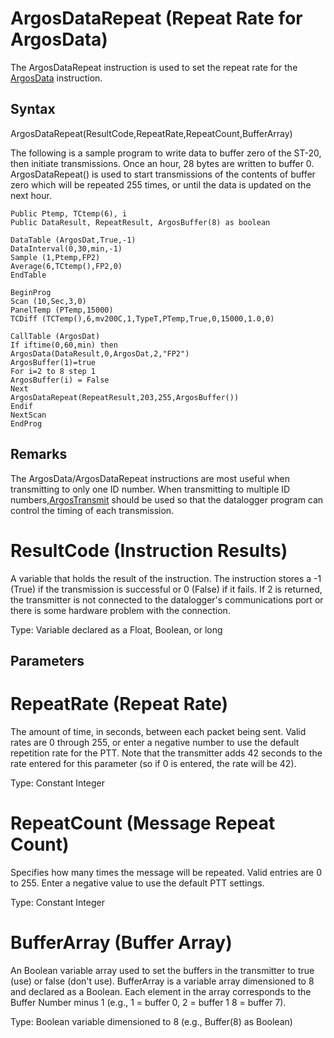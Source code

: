 # ArgosDataRepeat (Repeat Rate for ArgosData)

The ArgosDataRepeat instruction is used to set the repeat rate for the [ArgosData](argosdata.md) instruction.

## Syntax

ArgosDataRepeat(ResultCode,RepeatRate,RepeatCount,BufferArray)

The following is a sample program to write data to buffer zero of the ST-20, then initiate transmissions. Once an hour, 28 bytes are written to buffer 0. ArgosDataRepeat() is used to start transmissions of the contents of buffer zero which will be repeated 255 times, or until the data is updated on the next hour.

```
Public Ptemp, TCtemp(6), i
Public DataResult, RepeatResult, ArgosBuffer(8) as boolean

DataTable (ArgosDat,True,-1)
DataInterval(0,30,min,-1)
Sample (1,Ptemp,FP2)
Average(6,TCtemp(),FP2,0)
EndTable

BeginProg
Scan (10,Sec,3,0)
PanelTemp (PTemp,15000)
TCDiff (TCTemp(),6,mv200C,1,TypeT,PTemp,True,0,15000,1.0,0)

CallTable (ArgosDat)
If iftime(0,60,min) then
ArgosData(DataResult,0,ArgosDat,2,"FP2")
ArgosBuffer(1)=true
For i=2 to 8 step 1
ArgosBuffer(i) = False
Next
ArgosDataRepeat(RepeatResult,203,255,ArgosBuffer())
Endif
NextScan
EndProg
```

## Remarks

The ArgosData/ArgosDataRepeat instructions are most useful when transmitting to only one ID number. When transmitting to multiple ID numbers,[ArgosTransmit](argostransmit.md) should be used so that the datalogger program can control the timing of each transmission.

# ResultCode (Instruction Results)

A variable that holds the result of the instruction. The instruction stores a -1 (True) if the transmission is successful or 0 (False) if it fails. If 2 is returned, the transmitter is not connected to the datalogger's communications port or there is some hardware problem with the connection.

Type: Variable declared as a Float, Boolean, or long

## Parameters

# RepeatRate (Repeat Rate)

The amount of time, in seconds, between each packet being sent. Valid rates are 0 through 255, or enter a negative number to use the default repetition rate for the PTT. Note that the transmitter adds 42 seconds to the rate entered for this parameter (so if 0 is entered, the rate will be 42).

Type: Constant Integer

# RepeatCount (Message Repeat Count)

Specifies how many times the message will be repeated. Valid entries are 0 to 255. Enter a negative value to use the default PTT settings.

Type: Constant Integer

# BufferArray (Buffer Array)

An Boolean variable array used to set the buffers in the transmitter to true (use) or false (don't use). BufferArray is a variable array dimensioned to 8 and declared as a Boolean. Each element in the array corresponds to the Buffer Number minus 1 (e.g., 1 = buffer 0, 2 = buffer 1 8 = buffer 7).

Type: Boolean variable dimensioned to 8 (e.g., Buffer(8) as Boolean)

